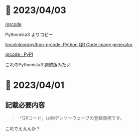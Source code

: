 # 📝 2023/04/03

[/qrcode](https://github.com/pome-ta/qrResearchAndStudy/tree/main/qrcode) 

Pythonista3 よりコピー


[lincolnloop/python-qrcode: Python QR Code image generator](https://github.com/lincolnloop/python-qrcode)


[qrcode · PyPI](https://pypi.org/project/qrcode/)


これのPythonista3 調整版みたい



# 📝 2023/04/01

## 記載必要内容

> 「QRコード」は㈱デンソーウェーブの登録商標です。


これでええんか？

